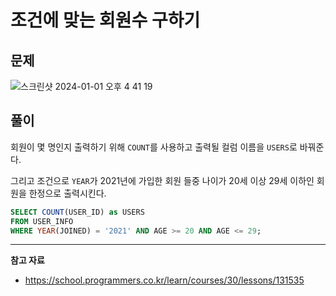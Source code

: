 # 조건에 맞는 회원수 구하기

## 문제

![스크린샷 2024-01-01 오후 4 41 19](https://github.com/Heo-y-y/development-blog/assets/112863029/9913246d-6c05-4ff8-b580-a8a6edb33345)

## 풀이

회원이 몇 명인지 출력하기 위해 `COUNT`를 사용하고 출력될 컬럼 이름을 `USERS`로 바꿔준다.

그리고 조건으로 `YEAR`가 2021년에 가입한 회원 들중 나이가 20세 이상 29세 이하인 회원을 한정으로 출력시킨다.

```sql
SELECT COUNT(USER_ID) as USERS
FROM USER_INFO
WHERE YEAR(JOINED) = '2021' AND AGE >= 20 AND AGE <= 29;
```

---

**참고 자료**

- <https://school.programmers.co.kr/learn/courses/30/lessons/131535>
